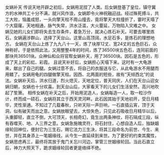 女娲补天
传说天地开辟之初后，女娲用泥捏了人类。后女娲登基了皇位，镇守冀方的水神共工十分不满，就兴风作浪，女娲即令火神祝融迎战。经过殊死搏斗，共工大败，恼羞成怒，一头向擎天柱不周山撞去，竟将擎天大柱撞折了，霎时天塌了个大窟窿。天地相通，脉气失常，洪水泛滥，大火蔓延，万物陷入灾难之中。
女娲见她的儿女们即将失去生存条件，着急万分，就决心炼石补天。可要去哪里炼石，女娲遍涉群山，选择了天台山。这里山高顶阔，水足石多，是炼石的理想地方。
女娲在天台山上炼了九九八十一天，炼了块厚12丈、宽24丈的五色巨石，众神称好。于是依照此法，又用整整4年的时间，炼了36500块五色石，连同前面的那块共36501块。众神仙和众将官帮女娲补天，用了36500块。因石是五色的，形成了天上的彩虹、彩霞。
且说天补好后，女娲担心天塌下来。这时有一大龟游来，献出了自己的腿。女娲过意不去，将自己的衣服送与它，从此龟游水不用腿而用鳍了。女娲用龟的四腿做擎天柱。因西、北两面的短些，故有“天倾西北”的说法。女娲补天后，洪水归道，烈火熄灭，天地定位，普天同庆，人们在天台山迎女娲归朝，女娲也十分欢喜。到天台山后，大家看天下的儿女们生活安然，高兴地吹起了笙箫。
相传女娲在补天之后，开始用泥造人，女娲每造一人，取一粒沙作计，终而成一硕石，女娲将其立于西天灵河畔。此石因其始于天地初开，受日月精华，灵性渐通。不知过了几载春秋，只听天际一声巨响，一石直插云宵，顶于天洞，似有破天而出之意。女娲放眼望去，大惊失色，只见此石吸收日月精华以后，头重脚轻，直立不倒，大可顶天，长相奇幻，竟生出两条神纹，将石隔成三段，纵有吞噬天、地、人三界之意。女娲急施魄灵符，将石封住，心想自造人后，独缺姻缘轮回神位，便封它为三生石，赐它法力三生决，将其三段命名为前世、今生、来世，并在其身添上一笔姻缘线，从今生一直延续到来世。为了更好的约束其魔性，女娲思虑再三，最终将其放于鬼门关忘川河边，掌管三世姻缘轮回。当此石直立后，神力大照天下，跪求姻缘轮回者更是络绎不绝。
